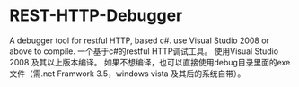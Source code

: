 # REST-HTTP-Debugger
A debugger tool for restful HTTP, based c#.
use Visual Studio 2008 or above to compile.
一个基于c#的restful HTTP调试工具。
使用Visual Studio 2008 及其以上版本编译。
如果不想编译，也可以直接使用debug目录里面的exe文件（需.net Framwork 3.5，windows vista 及其后的系统自带）。

